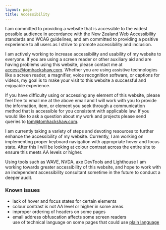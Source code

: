 ```yaml
---
layout: page
title: Accessibility
---
```


I am committed to providing a website that is accessible to the widest possible audience in accordance with the New Zealand Web Accessibility standards and WCAG guidelines, and am committed to providing a positive experience to all users as I strive to promote accessibility and inclusion.

I am actively working to increase accessibility and usability of my website to everyone. If you are using a screen reader or other auxiliary aid and are having problems using this website, please contact me at <a href="&#109;&#97;&#105;&#108;&#116;&#111;&#58;&#97;&#99;&#99;&#101;&#115;&#115;&#64;&#116;&#111;&#109;&#104;&#97;&#99;&#107;&#115;&#104;&#97;&#119;&#46;&#99;&#111;&#109;">&#97;&#99;&#99;&#101;&#115;&#115;&#64;&#116;&#111;&#109;&#104;&#97;&#99;&#107;&#115;&#104;&#97;&#119;&#46;&#99;&#111;&#109;</a>. Whether you are using assistive technologies like a screen reader, a magnifier, voice recognition software, or captions for videos, my goal is to make your visit to this website a successful and enjoyable experience.

If you have difficulty using or accessing any element of this website, please feel free to email me at the above email and I will work with you to provide the information, item, or element you seek through a communication method that is accessible for you consistent with applicable law. If you would like to ask a question about my work and projects please send queries to <a href="&#109;&#97;&#105;&#108;&#116;&#111;&#58;&#116;&#111;&#109;&#64;&#116;&#111;&#109;&#104;&#97;&#99;&#107;&#115;&#104;&#97;&#119;&#46;&#99;&#111;&#109;">&#116;&#111;&#109;&#64;&#116;&#111;&#109;&#104;&#97;&#99;&#107;&#115;&#104;&#97;&#119;&#46;&#99;&#111;&#109;</a>.

I am currently taking a variety of steps and devoting resources to further enhance the accessibility of my website. Currently, I am working on implementing proper keyboard navigation with appropriate hover and focus state. After this I will be looking at colour contrast across the entire site to ensure this meets AA levels or higher.

Using tools such as WAVE, NVDA, axe DevTools and Lighthouse I am working towards greater accessibility of this website, and hope to work with an independent accessibility consultant sometime in the future to conduct a deeper audit.

<h3>Known issues</h3>
    <ul>
        <li>lack of hover and focus states for certain elements</li>
        <li>colour contrast is not AA level or higher in some areas</li>
        <li>improper ordering of headers on some pages</li>
        <li>email address obfuscation affects some screen readers</li>
        use of technical language on some pages that could use <a href="https://www.digital.govt.nz/standards-and-guidance/design-and-ux/content-design-guidance/writing-style/plain-language/" title="Guidance on using plain language on documents">plain language</a></li>
    </ul>

<br><br>


